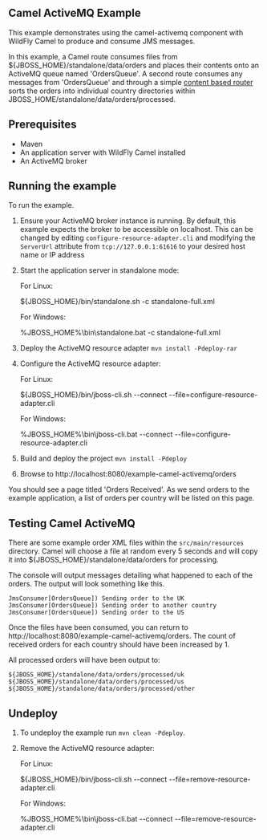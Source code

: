 Camel ActiveMQ Example
----------------------

This example demonstrates using the camel-activemq component with WildFly Camel to produce and consume JMS messages.

In this example, a Camel route consumes files from ${JBOSS_HOME}/standalone/data/orders and places their contents onto an ActiveMQ queue named 'OrdersQueue'. A second route consumes any messages from 'OrdersQueue' and through a simple [content based router](http://camel.apache.org/content-based-router.html) sorts the orders into individual country directories within JBOSS_HOME/standalone/data/orders/processed.

Prerequisites
-------------

* Maven
* An application server with WildFly Camel installed
* An ActiveMQ broker

Running the example
-------------------

To run the example.

1. Ensure your ActiveMQ broker instance is running. By default, this example expects the broker to be accessible on localhost. This can be changed by editing `configure-resource-adapter.cli` and modifying the `ServerUrl` attribute from `tcp://127.0.0.1:61616` to your desired host name or IP address

2. Start the application server in standalone mode:

    For Linux:

    ${JBOSS_HOME}/bin/standalone.sh -c standalone-full.xml

    For Windows:

    %JBOSS_HOME%\bin\standalone.bat -c standalone-full.xml

3. Deploy the ActiveMQ resource adapter `mvn install -Pdeploy-rar`

4. Configure the ActiveMQ resource adapter:

    For Linux:

    ${JBOSS_HOME}/bin/jboss-cli.sh --connect --file=configure-resource-adapter.cli

    For Windows:

    %JBOSS_HOME%\bin\jboss-cli.bat --connect --file=configure-resource-adapter.cli

5. Build and deploy the project `mvn install -Pdeploy`

6. Browse to http://localhost:8080/example-camel-activemq/orders

You should see a page titled 'Orders Received'. As we send orders to the example application, a list of orders per country will be listed on this page.

Testing Camel ActiveMQ
----------------------

There are some example order XML files within the `src/main/resources` directory. Camel will choose a file at random every 5 seconds and will copy it into ${JBOSS_HOME}/standalone/data/orders for processing.

The console will output messages detailing what happened to each of the orders. The output will look something like this.

    JmsConsumer[OrdersQueue]) Sending order to the UK
    JmsConsumer[OrdersQueue]) Sending order to another country
    JmsConsumer[OrdersQueue]) Sending order to the US

Once the files have been consumed, you can return to http://localhost:8080/example-camel-activemq/orders. The count of
received orders for each country should have been increased by 1.

All processed orders will have been output to:

    ${JBOSS_HOME}/standalone/data/orders/processed/uk
    ${JBOSS_HOME}/standalone/data/orders/processed/us
    ${JBOSS_HOME}/standalone/data/orders/processed/other

Undeploy
--------

1. To undeploy the example run `mvn clean -Pdeploy`.

2. Remove the ActiveMQ resource adapter:

    For Linux:

    ${JBOSS_HOME}/bin/jboss-cli.sh --connect --file=remove-resource-adapter.cli

    For Windows:

    %JBOSS_HOME%\bin\jboss-cli.bat --connect --file=remove-resource-adapter.cli
